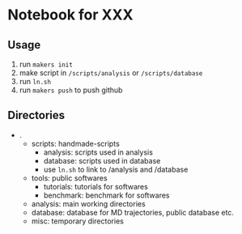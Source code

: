 # Notebook for XXX

## Usage
1. run `makers init`
2. make script in `/scripts/analysis` or `/scripts/database`
3. run `ln.sh`
4. run `makers push` to push github


## Directories
- .
  - scripts: handmade-scripts
    - analysis: scripts used in analysis
    - database: scripts used in database
    - use `ln.sh` to link to /analysis and /database
  - tools: public softwares
    - tutorials: tutorials for softwares
    - benchmark: benchmark for softwares
  - analysis: main working directories
  - database: database for MD trajectories, public database etc.
  - misc: temporary directories


